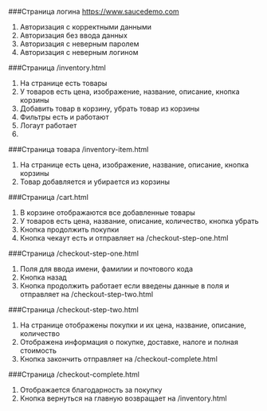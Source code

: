 ###Страница логина https://www.saucedemo.com

1. Авторизация с корректными данными
2. Авторизация без ввода данных
3. Авторизация с неверным паролем
4. Авторизация с неверным логином

###Страница /inventory.html

1. На странице есть товары
2. У товаров есть цена, изображение, название, описание, кнопка корзины
3. Добавить товар в корзину, убрать товар из корзины
4. Фильтры есть и работают
5. Логаут работает
6. 
###Страница товара /inventory-item.html

1. На странице есть цена, изображение, название, описание, кнопка корзины
2. Товар добавляется и убирается из корзины

###Страница /cart.html

1. В корзине отображаются все добавленные товары
2. У товаров есть цена, название, описание, количество, кнопка убрать
3. Кнопка продолжить покупки
4. Кнопка чекаут есть и отправляет на /checkout-step-one.html

###Страница /checkout-step-one.html

1. Поля для ввода имени, фамилии и почтового кода
2. Кнопка назад
3. Кнопка продолжить работает если введены данные в поля и отправляет на /checkout-step-two.html

###Страница /checkout-step-two.html

1. На странице отображены покупки и их цена, название, описание, количество
2. Отображена информация о покупке, доставке, налоге и полная стоимость
3. Кнопка закончить отправляет на /checkout-complete.html

###Страница /checkout-complete.html

1. Отображается благодарность за покупку
2. Кнопка вернуться на главную возвращает на /inventory.html